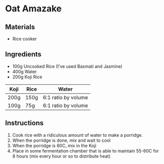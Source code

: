 # Oat Amazake

## Materials

* Rice cooker

## Ingredients

* 100g Uncooked Rice (I've used Basmati and Jasmine)
* 400g Water
* 200g Koji Rice

| Koji | Rice | Water               |
| ---- | ---- | ------------------- |
| 200g | 150g | 6:1 ratio by volume |
| 100g | 75g  | 6:1 ratio by volume |



## Instructions

1. Cook rice with a ridiculous amount of water to make a porridge. 
2. When the porridge is done, mix and wait to cool
3. When the porridge is 60C, mix in the Koji
4. Place in some fermentation chamber that is able to maintain 55-60C for 8 hours (mix every hour or so to distribute heat)